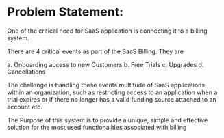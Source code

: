 # Problem Statement:
One of the critical need for SaaS application is connecting it to a billing system.

There are 4 critical events as part of the SaaS Billing. They are 

a. Onboarding access to new Customers
b. Free Trials
c. Upgrades
d. Cancellations

The challenge is handling these events multitude of SaaS applications within an organization, such as restricting access to an application when a trial expires 
or if there no longer has a valid funding source attached to an account etc.

The Purpose of this system is to provide a unique, simple and effective solution for the most used functionalities associated with billing


